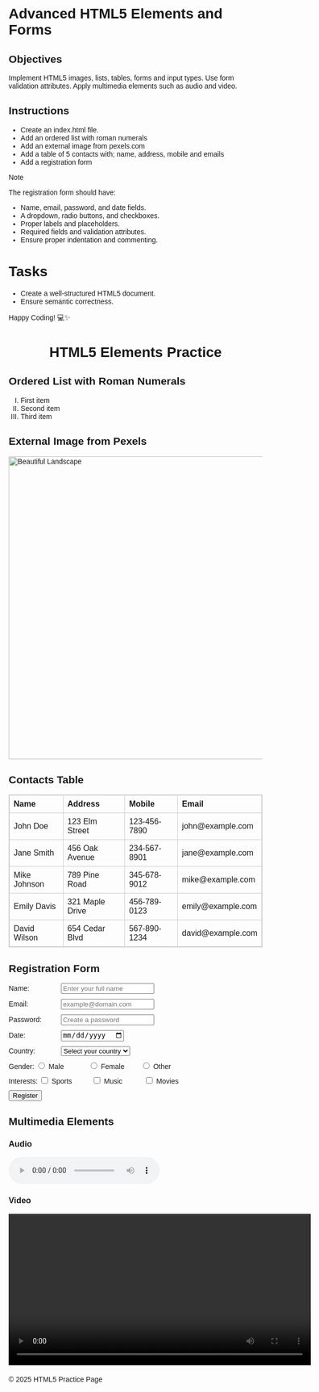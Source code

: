 # Advanced HTML5 Elements and Forms

## Objectives
Implement HTML5 images, lists, tables, forms and input types.
Use form validation attributes.
Apply multimedia elements such as audio and video.

## Instructions

- Create an index.html file.
- Add an ordered list with roman numerals
- Add an external image from pexels.com
- Add a table of 5 contacts with; name, address, mobile and emails
- Add a registration form

>[!NOTE]
>  The registration form should have:
>- Name, email, password, and date fields.
>- A dropdown, radio buttons, and checkboxes.
>- Proper labels and placeholders.
>- Required fields and validation attributes.
>- Ensure proper indentation and commenting.
 
# Tasks
- Create a well-structured HTML5 document.
- Ensure semantic correctness.

Happy Coding! 💻✨


<!DOCTYPE html>
<html lang="en">
<head>
  <meta charset="UTF-8">
  <meta name="viewport" content="width=device-width, initial-scale=1">
  <title>HTML5 Practice Page</title>
  <!-- Styles for basic layout -->
  <style>
    body {
      font-family: Arial, sans-serif;
      margin: 20px;
    }
    header, section, footer {
      margin-bottom: 20px;
    }
    table {
      width: 100%;
      border-collapse: collapse;
      margin-top: 10px;
    }
    table, th, td {
      border: 1px solid #ccc;
    }
    th, td {
      padding: 8px;
      text-align: left;
    }
    form div {
      margin-bottom: 10px;
    }
    label {
      display: inline-block;
      width: 100px;
    }
  </style>
</head>
<body>

  <!-- Header Section -->
  <header>
    <h1>HTML5 Elements Practice</h1>
  </header>

  <!-- Section: Ordered List -->
  <section>
    <h2>Ordered List with Roman Numerals</h2>
    <!-- Ordered list using roman numerals -->
    <ol type="I">
      <li>First item</li>
      <li>Second item</li>
      <li>Third item</li>
    </ol>
  </section>

  <!-- Section: External Image -->
  <section>
    <h2>External Image from Pexels</h2>
    <!-- Using an external image from Pexels -->
    <img src="https://images.pexels.com/photos/414171/pexels-photo-414171.jpeg?auto=compress&cs=tinysrgb&dpr=2&h=650&w=940" 
         alt="Beautiful Landscape" 
         width="600">
  </section>

  <!-- Section: Contacts Table -->
  <section>
    <h2>Contacts Table</h2>
    <table>
      <thead>
        <tr>
          <th>Name</th>
          <th>Address</th>
          <th>Mobile</th>
          <th>Email</th>
        </tr>
      </thead>
      <tbody>
        <tr>
          <td>John Doe</td>
          <td>123 Elm Street</td>
          <td>123-456-7890</td>
          <td>john@example.com</td>
        </tr>
        <tr>
          <td>Jane Smith</td>
          <td>456 Oak Avenue</td>
          <td>234-567-8901</td>
          <td>jane@example.com</td>
        </tr>
        <tr>
          <td>Mike Johnson</td>
          <td>789 Pine Road</td>
          <td>345-678-9012</td>
          <td>mike@example.com</td>
        </tr>
        <tr>
          <td>Emily Davis</td>
          <td>321 Maple Drive</td>
          <td>456-789-0123</td>
          <td>emily@example.com</td>
        </tr>
        <tr>
          <td>David Wilson</td>
          <td>654 Cedar Blvd</td>
          <td>567-890-1234</td>
          <td>david@example.com</td>
        </tr>
      </tbody>
    </table>
  </section>

  <!-- Section: Registration Form -->
  <section>
    <h2>Registration Form</h2>
    <form action="#" method="post" novalidate>
      <!-- Name field -->
      <div>
        <label for="name">Name:</label>
        <input type="text" id="name" name="name" placeholder="Enter your full name" required>
      </div>
      <!-- Email field -->
      <div>
        <label for="email">Email:</label>
        <input type="email" id="email" name="email" placeholder="example@domain.com" required>
      </div>
      <!-- Password field -->
      <div>
        <label for="password">Password:</label>
        <input type="password" id="password" name="password" placeholder="Create a password" required minlength="6">
      </div>
      <!-- Date field -->
      <div>
        <label for="dob">Date:</label>
        <input type="date" id="dob" name="dob" required>
      </div>
      <!-- Dropdown menu -->
      <div>
        <label for="country">Country:</label>
        <select id="country" name="country" required>
          <option value="">Select your country</option>
          <option value="usa">USA</option>
          <option value="uk">UK</option>
          <option value="canada">Canada</option>
          <option value="australia">Australia</option>
        </select>
      </div>
      <!-- Radio buttons -->
      <div>
        <span>Gender:</span>
        <label for="male">
          <input type="radio" id="male" name="gender" value="male" required> Male
        </label>
        <label for="female">
          <input type="radio" id="female" name="gender" value="female" required> Female
        </label>
        <label for="other">
          <input type="radio" id="other" name="gender" value="other" required> Other
        </label>
      </div>
      <!-- Checkboxes -->
      <div>
        <span>Interests:</span>
        <label for="sports">
          <input type="checkbox" id="sports" name="interests" value="sports"> Sports
        </label>
        <label for="music">
          <input type="checkbox" id="music" name="interests" value="music"> Music
        </label>
        <label for="movies">
          <input type="checkbox" id="movies" name="interests" value="movies"> Movies
        </label>
      </div>
      <!-- Submit button -->
      <div>
        <button type="submit">Register</button>
      </div>
    </form>
  </section>

  <!-- Section: Multimedia Elements -->
  <section>
    <h2>Multimedia Elements</h2>
    <!-- Audio element -->
    <div>
      <h3>Audio</h3>
      <audio controls>
        <source src="https://www.soundhelix.com/examples/mp3/SoundHelix-Song-1.mp3" type="audio/mpeg">
        Your browser does not support the audio element.
      </audio>
    </div>
    <!-- Video element -->
    <div>
      <h3>Video</h3>
      <video width="600" controls>
        <source src="https://www.w3schools.com/html/mov_bbb.mp4" type="video/mp4">
        Your browser does not support the video tag.
      </video>
    </div>
  </section>

  <!-- Footer Section -->
  <footer>
    <p>&copy; 2025 HTML5 Practice Page</p>
  </footer>

</body>
</html>

